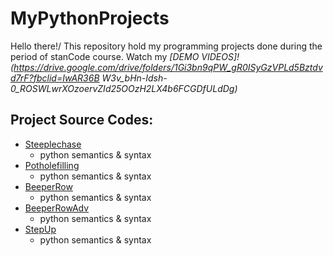 # MyPythonProjects
Hello there!/
This repository hold my programming projects done during the period of stanCode course.
Watch my *[DEMO VIDEOS]!(https://drive.google.com/drive/folders/1Gi3bn9qPW_gR0ISyGzVPLd5Bztdvd7rF?fbclid=IwAR36B
W3v_bHn-Idsh-0_ROSWLwrXOzoervZId25OOzH2LX4b6FCGDfULdDg)*

## Project Source Codes:
* [Steeplechase](https://github.com/RRRRRRRRRRRRRobin/MyPythonProjects/blob/main/%E7%AC%AC%E4%B8%80%E5%91%A8/Steeplechase.py)
  * python semantics & syntax
* [Potholefilling](https://github.com/RRRRRRRRRRRRRobin/MyPythonProjects/blob/main/%E7%AC%AC%E4%B8%80%E5%91%A8/PotholeFilling.py)
  * python semantics & syntax
* [BeeperRow](https://github.com/RRRRRRRRRRRRRobin/MyPythonProjects/blob/main/%E7%AC%AC%E4%B8%80%E5%91%A8/BeeperRow.py)
  * python semantics & syntax
* [BeeperRowAdv](https://github.com/RRRRRRRRRRRRRobin/MyPythonProjects/blob/main/%E7%AC%AC%E4%B8%80%E5%91%A8/BeeperRowAdv.py)
  * python semantics & syntax
* [StepUp](https://github.com/RRRRRRRRRRRRRobin/MyPythonProjects/blob/main/%E7%AC%AC%E4%B8%80%E5%91%A8/StepUp.py)
  * python semantics & syntax
